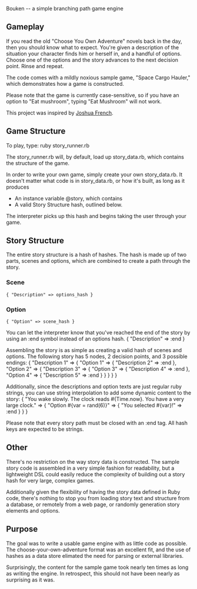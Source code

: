 Bouken -- a simple branching path game engine

Gameplay
--------

If you read the old "Choose You Own Adventure" novels back in the day, then you should know what to expect.  You're given a description of the situation your character finds him or herself in, and a handful of options.  Choose one of the options and the story advances to the next decision point.  Rinse and repeat.

The code comes with a mildly noxious sample game, "Space Cargo Hauler," which demonstrates how a game is constructed.

Please note that the game is currently case-sensitive, so if you have an option to "Eat mushroom", typing "Eat Mushroom" will not work.

This project was inspired by [Joshua French](http://github.com/osake).

Game Structure
--------------

To play, type:
    ruby story_runner.rb

The story_runner.rb will, by default, load up story_data.rb, which contains the structure of the game.

In order to write your own game, simply create your own story_data.rb.  It doesn't matter what code is in story_data.rb, or how it's built, as long as it produces

* An instance variable @story, which contains
* A valid Story Structure hash, outlined below.

The interpreter picks up this hash and begins taking the user through your game.

Story Structure
---------------

The entire story structure is a hash of hashes.  The hash is made up of two parts, scenes and options, which are combined to create a path through the story.

### Scene ###
    { "Description" => options_hash }

### Option ###
    { "Option" => scene_hash }

You can let the interpreter know that you've reached the end of the story by using an :end symbol instead of an options hash.
    { "Description" => :end }
  
Assembling the story is as simple as creating a valid hash of scenes and options.  The following story has 5 nodes, 2 decision points, and 3 possible endings:
    { "Description 1" => {
        "Option 1" => { "Description 2" => :end },
        "Option 2" => { "Description 3" => {
          "Option 3" => { "Description 4" => :end },
          "Option 4" => { "Description 5" => :end }
        } }
    } }

Additionally, since the descriptions and option texts are just regular ruby strings, you can use string interpolation to add some dynamic content to the story:
    {
      "You wake slowly.  The clock reads #{Time.now}.  You have a very large clock." =>
      { "Option #{var = rand(6)}" => { "You selected #{var}!" => :end } }
    }

Please note that every story path must be closed with an :end tag.  All hash keys are expected to be strings.

Other
-----

There's no restriction on the way story data is constructed.  The sample story code is assembled in a very simple fashion for readability, but a lightweight DSL could easily reduce the complexity of building out a story hash for very large, complex games.

Additionally given the flexibility of having the story data defined in Ruby code, there's nothing to stop you from loading story text and structure from a database, or remotely from a web page, or randomly generation story elements and options.

Purpose
-------

The goal was to write a usable game engine with as little code as possible.  The choose-your-own-adventure format was an excellent fit, and the use of hashes as a data store elimated the need for parsing or external libraries.

Surprisingly, the content for the sample game took nearly ten times as long as writing the engine.  In retrospect, this should not have been nearly as surprising as it was.


